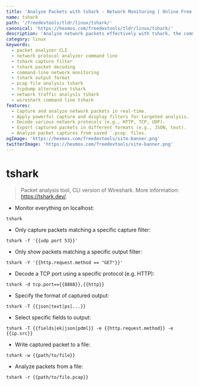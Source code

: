 ```yaml
---
title: 'Analyze Packets with tshark - Network Monitoring | Online Free DevTools by Hexmos'
name: tshark
path: '/freedevtools/tldr/linux/tshark/'
canonical: 'https://hexmos.com/freedevtools/tldr/linux/tshark/'
description: 'Analyze network packets effectively with tshark, the command-line network protocol analyzer. Capture, filter, and decode packets with ease. Free online tool, no registration required.'
category: linux
keywords:
  - packet analyzer CLI
  - network protocol analyzer command line
  - tshark capture filter
  - tshark packet decoding
  - command-line network monitoring
  - tshark output format
  - pcap file analysis tshark
  - tcpdump alternative tshark
  - network traffic analysis tshark
  - wireshark command line tshark
features:
  - Capture and analyze network packets in real-time.
  - Apply powerful capture and display filters for targeted analysis.
  - Decode various network protocols (e.g., HTTP, TCP, UDP).
  - Export captured packets in different formats (e.g., JSON, text).
  - Analyze packet captures from saved `.pcap` files.
ogImage: 'https://hexmos.com/freedevtools/site-banner.png'
twitterImage: 'https://hexmos.com/freedevtools/site-banner.png'
---
```


# tshark

> Packet analysis tool, CLI version of Wireshark.
> More information: <https://tshark.dev/>.

- Monitor everything on localhost:

`tshark`

- Only capture packets matching a specific capture filter:

`tshark -f '{{udp port 53}}'`

- Only show packets matching a specific output filter:

`tshark -Y '{{http.request.method == "GET"}}'`

- Decode a TCP port using a specific protocol (e.g. HTTP):

`tshark -d tcp.port=={{8888}},{{http}}`

- Specify the format of captured output:

`tshark -T {{json|text|ps|...}}`

- Select specific fields to output:

`tshark -T {{fields|ek|json|pdml}} -e {{http.request.method}} -e {{ip.src}}`

- Write captured packet to a file:

`tshark -w {{path/to/file}}`

- Analyze packets from a file:

`tshark -r {{path/to/file.pcap}}`
